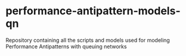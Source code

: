 # performance-antipattern-models-qn
Repository containing all the scripts and models used for modeling Performance Antipatterns with queuing networks
